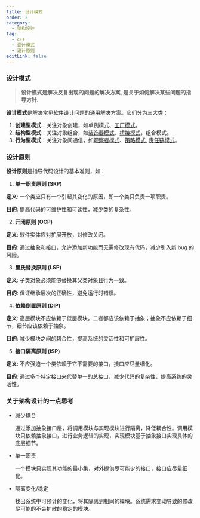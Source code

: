 ```yaml
---
title: 设计模式
order: 2
category:
  - 架构设计
tag:
  - c++
  - 设计模式
  - 设计原则
editLink: false
---
```


### 设计模式

>**设计模式是解决反复出现的问题的解决方案, 是关于如何解决某些问题的指导方针.**

**设计模式**是解决常见软件设计问题的通用解决方案。它们分为三大类：
1. **创建型模式**：关注对象创建，如单例模式、[工厂模式](/design/6%20factory_pattern)。
2. **结构型模式**：关注对象组合，如[装饰器模式](/design/4%20decorator_pattern)、[桥接模式](/design/5%20bridge_pattern)，组合模式。
3. **行为型模式**：关注对象间通信，如[观察者模式](/design/2%20observer_pattern)、[策略模式](/design/3%20strategy_pattern), [责任链模式](/design/7%20chain_of_responsibility_pattern)。

### 设计原则

**设计原则**是指导代码设计的基本准则，如：

1. **单一职责原则 (SRP)**

**定义**: 一个类应只有一个引起其变化的原因，即一个类只负责一项职责。

**目的**: 提高代码的可维护性和可读性，减少类的复杂性。

2. **开闭原则 (OCP)**

**定义**: 软件实体应对扩展开放，对修改关闭。

**目的**: 通过抽象和接口，允许添加新功能而无需修改现有代码，减少引入新 bug 的风险。

3. **里氏替换原则 (LSP)**

**定义**: 子类对象必须能够替换其父类对象且行为一致。

**目的**: 保证继承层次的正确性，避免运行时错误。

4. **依赖倒置原则 (DIP)**

**定义**: 高层模块不应依赖于低层模块，二者都应该依赖于抽象；抽象不应依赖于细节，细节应该依赖于抽象。

**目的**: 减少模块之间的耦合性，提高系统的灵活性和可扩展性。

5. **接口隔离原则 (ISP)**

**定义**: 不应强迫一个类依赖于它不需要的接口，接口应尽量细化。

**目的**: 通过多个特定接口来代替单一的总接口，减少代码的复杂性，提高系统的灵活性。

### 关于架构设计的一点思考
- 减少耦合
  
  通过添加抽象接口层，将调用模块与实现模块进行隔离，降低耦合性。调用模块只依赖抽象接口，进行业务逻辑的实现，实现模块基于抽象接口实现具体的底层细节。
  
- 单一职责
  
  一个模块只实现其功能的最小集，对外提供尽可能少的接口，接口应尽量细化。

- 隔离变化/稳定
  
  找出系统中可预计的变化，将其隔离到相同的模块。系统需求变动导致的修改尽可能的不会扩散的稳定的模块。